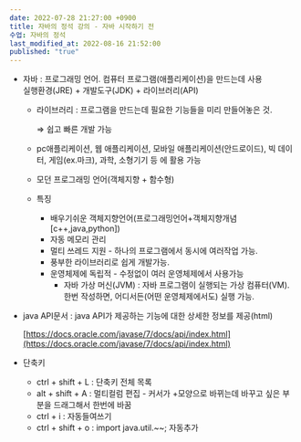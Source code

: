 ```yaml
---
date: 2022-07-28 21:27:00 +0900
title: 자바의 정석 강의 - 자바 시작하기 전
수업: 자바의 정석
last_modified_at: 2022-08-16 21:52:00
published: "true"
---
```

- 자바 : 프로그래밍 언어. 컴퓨터 프로그램(애플리케이션)을 만드는데 사용  
    실행환경(JRE) + 개발도구(JDK) + 라이브러리(API)  
    - 라이브러리 : 프로그램을 만드는데 필요한 기능들을 미리 만들어놓은 것.
        
        ⇒ 쉽고 빠른 개발 가능
        
    - pc애플리케이션, 웹 애플리케이션, 모바일 애플리케이션(안드로이드), 빅 데이터, 게임(ex.마크), 과학, 소형기기 등 에 활용 가능
    - 모던 프로그래밍 언어(객체지향 + 함수형)
    - 특징
        - 배우기쉬운 객체지향언어(프로그래밍언어+객체지향개념[c++,java,python])
        - 자동 메모리 관리
        - 멀티 쓰레드 지원 - 하나의 프로그램에서 동시에 여러작업 가능.
        - 풍부한 라이브러리로 쉽게 개발가능.
        - 운영체제에 독립적 - 수정없이 여러 운영체제에서 사용가능
            - 자바 가상 머신(JVM) : 자바 프로그램이 실행되는 가상 컴퓨터(VM). 한번 작성하면, 어디서든(어떤 운영체제에서도) 실행 가능.
- java API문서 : java API가 제공하는 기능에 대한 상세한 정보를 제공(html)
    
    [https://docs.oracle.com/javase/7/docs/api/index.html](https://docs.oracle.com/javase/7/docs/api/index.html)
    
      
    
- 단축키
    
    - ctrl + shift + L : 단축키 전체 목록
    - alt + shift + A : 멀티컬럼 편집 - 커서가 +모양으로 바뀌는데 바꾸고 싶은 부분을 드래그해서 한번에 바꿈
    - ctrl + i : 자동들여쓰기
    - ctrl + shift + o : import java.util.~~; 자동추가